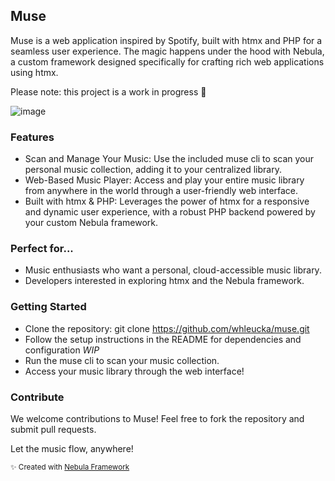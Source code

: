 ## Muse

Muse is a web application inspired by Spotify, built with htmx and PHP for a seamless user experience.  The magic happens under the hood with Nebula, a custom framework designed specifically for crafting rich web applications using htmx.

Please note: this project is a work in progress 👷


![image](https://github.com/whleucka/muse/assets/71740767/1db03803-3906-4bf0-8006-e65ed6fba00b)


### Features
- Scan and Manage Your Music: Use the included muse cli to scan your personal music collection, adding it to your centralized library.
- Web-Based Music Player: Access and play your entire music library from anywhere in the world through a user-friendly web interface.
- Built with htmx & PHP: Leverages the power of htmx for a responsive and dynamic user experience, with a robust PHP backend powered by your custom Nebula framework.

### Perfect for...
- Music enthusiasts who want a personal, cloud-accessible music library.
- Developers interested in exploring htmx and the Nebula framework.

### Getting Started
- Clone the repository: git clone https://github.com/whleucka/muse.git
- Follow the setup instructions in the README for dependencies and configuration *WIP*
- Run the muse cli to scan your music collection.
- Access your music library through the web interface!

### Contribute

We welcome contributions to Muse! Feel free to fork the repository and submit pull requests.

Let the music flow, anywhere!

<small>✨ Created with <a href="https://github.com/libra-php/nebula" title="Nebula">Nebula Framework</a></small>
